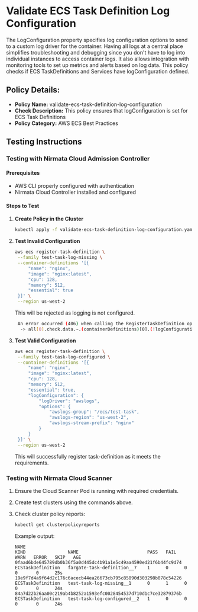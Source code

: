 # Validate ECS Task Definition Log Configuration

The LogConfiguration property specifies log configuration options to send to a custom log driver for the container. Having all logs at a central place simplifies troubleshooting and debugging since you don't have to log into individual instances to access container logs. It also allows integration with monitoring tools to set up metrics and alerts based on log data. This policy checks if ECS TaskDefinitions and Services have logConfiguration defined. 

## Policy Details:

- **Policy Name:** validate-ecs-task-definition-log-configuration
- **Check Description:** This policy ensures that logConfiguration is set for ECS Task Definitions
- **Policy Category:** AWS ECS Best Practices


## Testing Instructions

### Testing with Nirmata Cloud Admission Controller

#### Prerequisites
- AWS CLI properly configured with authentication
- Nirmata Cloud Controller installed and configured

#### Steps to Test

1. **Create Policy in the Cluster**
   ```bash
   kubectl apply -f validate-ecs-task-definition-log-configuration.yaml
   ```

2. **Test Invalid Configuration**
   ```bash
   aws ecs register-task-definition \
    --family test-task-log-missing \
    --container-definitions '[{
        "name": "nginx",
        "image": "nginx:latest",
        "cpu": 128,
        "memory": 512,
        "essential": true
    }]' \
    --region us-west-2
   ```
   This will be rejected as logging is not configured.
   ```bash
    An error occurred (406) when calling the RegisterTaskDefinition operation: validate-ecs-task-definition-log-configuration.validate-ecs-task-definition-log-configuration TEST: -> logConfiguration must be set for ECS Task Definition
     -> all[0].check.data.~.(containerDefinitions)[0].(!logConfiguration): Invalid value: true: Expected value: false
   ```
3. **Test Valid Configuration**
   ```bash
   aws ecs register-task-definition \
    --family test-task-log-configured \
    --container-definitions '[{
        "name": "nginx",
        "image": "nginx:latest",
        "cpu": 128,
        "memory": 512,
        "essential": true,
        "logConfiguration": {
            "logDriver": "awslogs",
            "options": {
                "awslogs-group": "/ecs/test-task",
                "awslogs-region": "us-west-2",
                "awslogs-stream-prefix": "nginx"
            }
        }
    }]' \
    --region us-west-2
   ```
   This will successfully register task-definition as it meets the requirements.

### Testing with Nirmata Cloud Scanner

1. Ensure the Cloud Scanner Pod is running with required credentials.

2. Create test clusters using the commands above.

3. Check cluster policy reports:
   ```bash
   kubectl get clusterpolicyreports
   ```

   Example output:
   ```
   NAME                                                              KIND                NAME                          PASS   FAIL   WARN   ERROR   SKIP   AGE
   0faad6bde645789db0b36f5a0d445dc4b91a1e5c49aa4590ed21f6b44fc9d74   ECSTaskDefinition   fargate-task-definition__7    1      0      0      0       0      25s
   19e9f7d4a9f64d2c176c6acecb44ea26673cb795c85890d303298b078c54226   ECSTaskDefinition   test-task-log-missing__1      0      1      0      0       0      24s
   84a7d22b26aa00c219ab4b8252a1593efc0028454537d710d1c7ce32879376b   ECSTaskDefinition   test-task-log-configured__2   1      0      0      0       0      24s

   ```